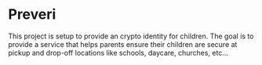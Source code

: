 # Preveri
This project is setup to provide an crypto identity for children. The goal is to provide a service that helps parents ensure their children are secure at pickup and drop-off locations like schools, daycare, churches, etc...
